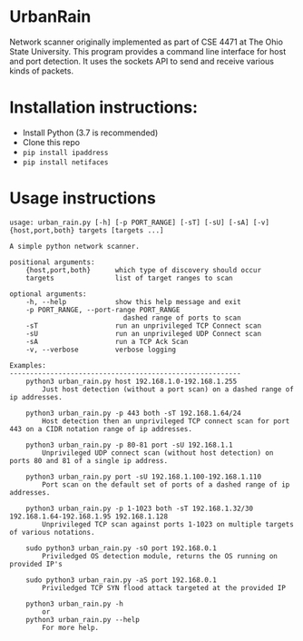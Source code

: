 # UrbanRain
Network scanner originally implemented as part of CSE 4471 at The Ohio State University. This program provides a command line interface for host and port detection. It uses the sockets API to send and receive various kinds of packets.

# Installation instructions:
- Install Python (3.7 is recommended)
- Clone this repo
- `pip install ipaddress`
- `pip install netifaces`

# Usage instructions
```
usage: urban_rain.py [-h] [-p PORT_RANGE] [-sT] [-sU] [-sA] [-v] {host,port,both} targets [targets ...]

A simple python network scanner.

positional arguments:
    {host,port,both}      which type of discovery should occur
    targets               list of target ranges to scan

optional arguments:
    -h, --help            show this help message and exit
    -p PORT_RANGE, --port-range PORT_RANGE
                            dashed range of ports to scan
    -sT                   run an unprivileged TCP Connect scan
    -sU                   run an unprivileged UDP Connect scan
    -sA                   run a TCP Ack Scan
    -v, --verbose         verbose logging

Examples:
---------------------------------------------------------
    python3 urban_rain.py host 192.168.1.0-192.168.1.255
        Just host detection (without a port scan) on a dashed range of ip addresses.

    python3 urban_rain.py -p 443 both -sT 192.168.1.64/24
        Host detection then an unprivileged TCP connect scan for port 443 on a CIDR notation range of ip addresses.

    python3 urban_rain.py -p 80-81 port -sU 192.168.1.1
        Unprivileged UDP connect scan (without host detection) on ports 80 and 81 of a single ip address.

    python3 urban_rain.py port -sU 192.168.1.100-192.168.1.110
        Port scan on the default set of ports of a dashed range of ip addresses.

    python3 urban_rain.py -p 1-1023 both -sT 192.168.1.32/30 192.168.1.64-192.168.1.95 192.168.1.128
        Unprivileged TCP scan against ports 1-1023 on multiple targets of various notations.

    sudo python3 urban_rain.py -sO port 192.168.0.1
        Priviledged OS detection module, returns the OS running on provided IP's
    
    sudo python3 urban_rain.py -aS port 192.168.0.1
        Priviledged TCP SYN flood attack targeted at the provided IP

    python3 urban_rain.py -h
        or
    python3 urban_rain.py --help
        For more help.
```